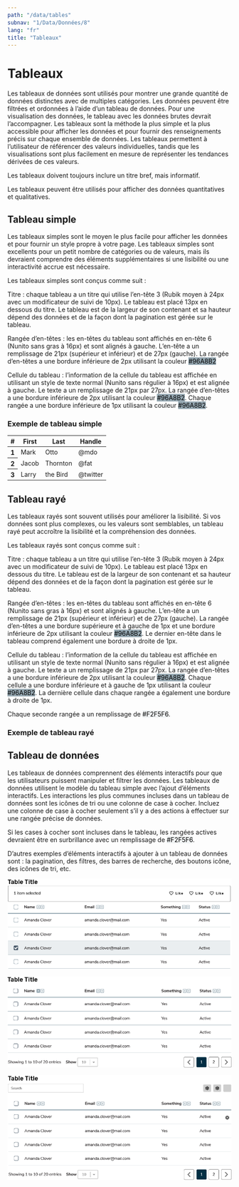 ```yaml
---
path: "/data/tables"
subnav: "1/Data/Données/8"
lang: "fr"
title: "Tableaux"
---
```


<helmet>
<title> Tableaux - Système de conception Aurora </title>
</helmet>

# Tableaux

Les tableaux de données sont utilisés pour montrer une grande quantité de données distinctes avec de multiples catégories. Les données peuvent être filtrées et ordonnées à l’aide d’un tableau de données. Pour une visualisation des données, le tableau avec les données brutes devrait l’accompagner. Les tableaux sont la méthode la plus simple et la plus accessible pour afficher les données et pour fournir des renseignements précis sur chaque ensemble de données. Les tableaux permettent à l’utilisateur de référencer des valeurs individuelles, tandis que les visualisations sont plus facilement en mesure de représenter les tendances dérivées de ces valeurs.

Les tableaux doivent toujours inclure un titre bref, mais informatif.

Les tableaux peuvent être utilisés pour afficher des données quantitatives et qualitatives.

## Tableau simple

Les tableaux simples sont le moyen le plus facile pour afficher les données et pour fournir un style propre à votre page. Les tableaux simples sont excellents pour un petit nombre de catégories ou de valeurs, mais ils devraient comprendre des éléments supplémentaires si une lisibilité ou une interactivité accrue est nécessaire.

Les tableaux simples sont conçus comme suit :

Titre : chaque tableau a un titre qui utilise l’en-tête 3 (Rubik moyen à 24px avec un modificateur de suivi de 10px). Le tableau est placé 13px en dessous du titre. Le tableau est de la largeur de son contenant et sa hauteur dépend des données et de la façon dont la pagination est gérée sur le tableau.

Rangée d’en-têtes : les en-têtes du tableau sont affichés en en-tête 6 (Nunito sans gras à 16px) et sont alignés à gauche. L’en-tête a un remplissage de 21px (supérieur et inférieur) et de 27px (gauche). La rangée d’en-têtes a une bordure inférieure de 2px utilisant la couleur <badge style="background-color: #96a8b2; color:black">#96A8B2</badge>

Cellule du tableau : l’information de la cellule du tableau est affichée en utilisant un style de texte normal (Nunito sans régulier à 16px) et est alignée à gauche. Le texte a un remplissage de 21px par 27px. La rangée d’en-têtes a une bordure inférieure de 2px utilisant la couleur <badge style="background-color: #96a8b2; color:black">#96A8B2</badge>. Chaque rangée a une bordure inférieure de 1px utilisant la couleur <badge style="background-color: #96a8b2; color:black">#96A8B2</badge>.

<h3>Exemple de tableau simple</h3>
<table class="table">
  <thead>
    <tr>
      <th scope="col">#</th>
      <th scope="col">First</th>
      <th scope="col">Last</th>
      <th scope="col">Handle</th>
    </tr>
  </thead>
  <tbody>
    <tr>
      <th scope="row">1</th>
      <td>Mark</td>
      <td>Otto</td>
      <td>@mdo</td>
    </tr>
    <tr>
      <th scope="row">2</th>
      <td>Jacob</td>
      <td>Thornton</td>
      <td>@fat</td>
    </tr>
    <tr>
      <th scope="row">3</th>
      <td>Larry</td>
      <td>the Bird</td>
      <td>@twitter</td>
    </tr>
  </tbody>
</table>

<codeblock html='
        <table class="table">
        <thead>
            <tr>
            <th scope="col">#</th>
            <th scope="col">First</th>
            <th scope="col">Last</th>
            <th scope="col">Handle</th>
            </tr>
        </thead>
        <tbody>
            <tr>
            <th scope="row">1</th>
            <td>Mark</td>
            <td>Otto</td>
            <td>@mdo</td>
            </tr>
            <tr>
            <th scope="row">2</th>
            <td>Jacob</td>
            <td>Thornton</td>
            <td>@fat</td>
            </tr>
            <tr>
            <th scope="row">3</th>
            <td>Larry</td>
            <td>the Bird</td>
            <td>@twitter</td>
            </tr>
        </tbody>
    </table>
' react=''></codeblock>

## Tableau rayé

Les tableaux rayés sont souvent utilisés pour améliorer la lisibilité. Si vos données sont plus complexes, ou les valeurs sont semblables, un tableau rayé peut accroître la lisibilité et la compréhension des données.

Les tableaux rayés sont conçus comme suit :

Titre : chaque tableau a un titre qui utilise l’en-tête 3 (Rubik moyen à 24px avec un modificateur de suivi de 10px). Le tableau est placé 13px en dessous du titre. Le tableau est de la largeur de son contenant et sa hauteur dépend des données et de la façon dont la pagination est gérée sur le tableau.

Rangée d’en-têtes : les en-têtes du tableau sont affichés en en-tête 6 (Nunito sans gras à 16px) et sont alignés à gauche. L’en-tête a un remplissage de 21px (supérieur et inférieur) et de 27px (gauche). La rangée d’en-têtes a une bordure supérieure et à gauche de 1px et une bordure inférieure de 2px utilisant la couleur <badge style="background-color: #96a8b2; color:black">#96A8B2</badge>. Le dernier en-tête dans le tableau comprend également une bordure à droite de 1px.

Cellule du tableau : l’information de la cellule du tableau est affichée en utilisant un style de texte normal (Nunito sans régulier à 16px) et est alignée à gauche. Le texte a un remplissage de 21px par 27px. La rangée d’en-têtes a une bordure inférieure de 2px utilisant la couleur <badge style="background-color: #96a8b2; color:black">#96A8B2</badge>. Chaque cellule a une bordure inférieure et à gauche de 1px utilisant la couleur <badge style="background-color: #96a8b2; color:black">#96A8B2</badge>. La dernière cellule dans chaque rangée a également une bordure à droite de 1px.

Chaque seconde rangée a un remplissage de <badge style="background-color: #F2F5F6; color:black">#F2F5F6</badge>.

<h3>Exemple de tableau rayé</h3>
<strippedtable></strippedtable>

<codeblock html='
    <table class="table table-striped">
        <thead>
            <tr>
            <th scope="col">#</th>
            <th scope="col">First</th>
            <th scope="col">Last</th>
            <th scope="col">Handle</th>
            </tr>
        </thead>
        <tbody>
            <tr>
            <th scope="row">1</th>
            <td>Mark</td>
            <td>Otto</td>
            <td>@mdo</td>
            </tr>
            <tr>
            <th scope="row">2</th>
            <td>Jacob</td>
            <td>Thornton</td>
            <td>@fat</td>
            </tr>
            <tr>
            <th scope="row">3</th>
            <td>Larry</td>
            <td>the Bird</td>
            <td>@twitter</td>
            </tr>
        </tbody>
    </table>
' react=''></codeblock>

## Tableau de données

Les tableaux de données comprennent des éléments interactifs pour que les utilisateurs puissent manipuler et filtrer les données. Les tableaux de données utilisent le modèle du tableau simple avec l’ajout d’éléments interactifs. Les interactions les plus communes incluses dans un tableau de données sont les icônes de tri ou une colonne de case à cocher. Incluez une colonne de case à cocher seulement s’il y a des actions à effectuer sur une rangée précise de données.

Si les cases à cocher sont incluses dans le tableau, les rangées actives devraient être en surbrillance avec un remplissage de <badge style="background-color: #F2F5F6; color:black">#F2F5F6</badge>.

D’autres exemples d’éléments interactifs à ajouter à un tableau de données sont : la pagination, des filtres, des barres de recherche, des boutons icône, des icônes de tri, etc.

![Interactive data table 1](../../../img\examples\interactive_table_1.png)

![Interactive data table 2](../../../img\examples\interactive_table_2.png)

![Interactive data table 3](../../../img\examples\interactive_table_3.png)
